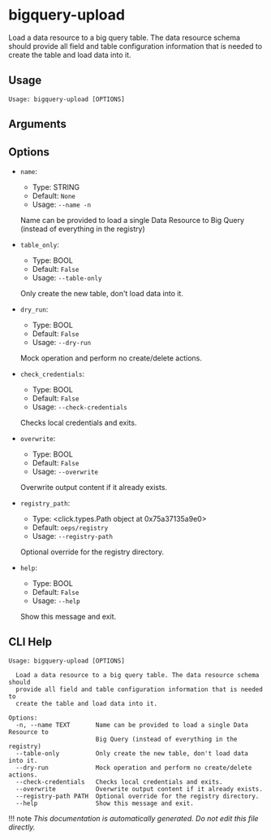 
# bigquery-upload

Load a data resource to a big query table. The data resource schema should provide all field
    and table configuration information that is needed to create the table and load data into it.

## Usage

```
Usage: bigquery-upload [OPTIONS]
```

## Arguments


## Options

* `name`:
    * Type: STRING
    * Default: `None`
    * Usage: `--name
-n`

    Name can be provided to load a single Data Resource to Big Query (instead of everything in the registry)



* `table_only`:
    * Type: BOOL
    * Default: `False`
    * Usage: `--table-only`

    Only create the new table, don't load data into it.



* `dry_run`:
    * Type: BOOL
    * Default: `False`
    * Usage: `--dry-run`

    Mock operation and perform no create/delete actions.



* `check_credentials`:
    * Type: BOOL
    * Default: `False`
    * Usage: `--check-credentials`

    Checks local credentials and exits.



* `overwrite`:
    * Type: BOOL
    * Default: `False`
    * Usage: `--overwrite`

    Overwrite output content if it already exists.



* `registry_path`:
    * Type: <click.types.Path object at 0x75a37135a9e0>
    * Default: `oeps/registry`
    * Usage: `--registry-path`

    Optional override for the registry directory.



* `help`:
    * Type: BOOL
    * Default: `False`
    * Usage: `--help`

    Show this message and exit.



## CLI Help

```
Usage: bigquery-upload [OPTIONS]

  Load a data resource to a big query table. The data resource schema should
  provide all field and table configuration information that is needed to
  create the table and load data into it.

Options:
  -n, --name TEXT       Name can be provided to load a single Data Resource to
                        Big Query (instead of everything in the registry)
  --table-only          Only create the new table, don't load data into it.
  --dry-run             Mock operation and perform no create/delete actions.
  --check-credentials   Checks local credentials and exits.
  --overwrite           Overwrite output content if it already exists.
  --registry-path PATH  Optional override for the registry directory.
  --help                Show this message and exit.
```

!!! note
    _This documentation is automatically generated. Do not edit this file directly._
